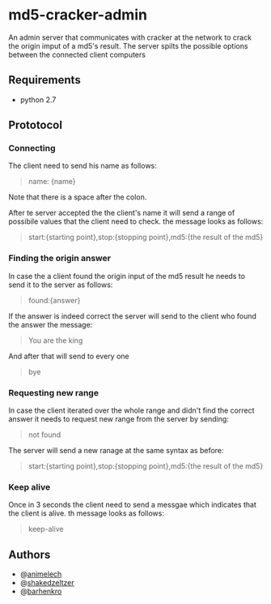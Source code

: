 # md5-cracker-admin
An admin server that communicates with cracker at the network to crack the origin imput of a md5's result. The server spilts the possible options between the connected client computers

## Requirements
* python 2.7

## Prototocol
### Connecting
The client need to send his name as follows:
> name: {name}

Note that there is a space after the colon.

After te server accepted the the client's name it will send a range of possibile values that the client need to check. the message looks as follows:
>start:{starting point},stop:{stopping point},md5:{the result of the md5}



### Finding the origin answer
In case the a client found the origin input of the md5 result he needs to send it to the server as follows:
> found:{answer}

If the answer is indeed correct the server will send to the client who found the answer the message:
> You are the king

And after that will send to every one 
> bye

### Requesting new range
In case the client iterated over the whole range and didn't find the correct answer it needs to request new  range from the server by sending:
> not found

The server will send a new ranage at the same syntax as before:
> start:{starting point},stop:{stopping point},md5:{the result of the md5}

### Keep alive
Once in 3 seconds the client need to send a messgae which indicates that the client is alive. th message looks as follows:
>keep-alive

## Authors
* @[animelech](https://github.com/animelech)
* @[shakedzeltzer](https://github.com/shakedzeltzer)
* @[barhenkro](https://github.com/barhenkro)


